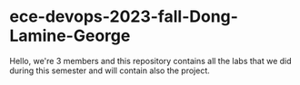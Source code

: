 ﻿# ece-devops-2023-fall-Dong-Lamine-George

Hello, we're 3 members and this repository contains all the labs that we did during this semester and will contain also the project.

